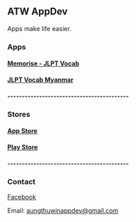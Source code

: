## ATW AppDev
Apps make life easier.

### Apps
#### [Memorise - JLPT Vocab](https://atwappdev.github.io/memorise_jlpt_vocab)
#### [JLPT Vocab Myanmar](https://atwappdev.github.io/jlpt_vocab_mm)
##### ------------------------------------------

### Stores
#### [App Store](https://apps.apple.com/us/developer/aung-thu-win/id1611173054)
#### [Play Store](https://play.google.com/store/apps/dev?id=6155844521377496846)
##### ------------------------------------------

### Contact
[Facebook](https://www.facebook.com/memoriseJlptVocab)

Email: aungthuwinappdev@gmail.com 
